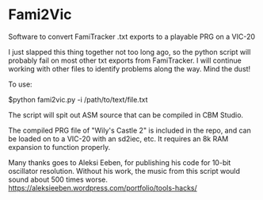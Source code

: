 # Fami2Vic
Software to convert FamiTracker .txt exports to a playable PRG on a VIC-20

I just slapped this thing together not too long ago, so the python script will probably fail on most other txt exports from FamiTracker.  I will continue working with other files to identify problems along the way.  Mind the dust!

To use:

$python fami2vic.py -i /path/to/text/file.txt

The script will spit out ASM source that can be compiled in CBM Studio.  

The compiled PRG file of "Wily's Castle 2" is included in the repo, and can be loaded on to a VIC-20 with an sd2iec, etc.  It requires an 8k RAM expansion to function properly.  

Many thanks goes to Aleksi Eeben, for publishing his code for 10-bit oscillator resolution.  Without his work, the music from this script would sound about 500 times worse.  https://aleksieeben.wordpress.com/portfolio/tools-hacks/
